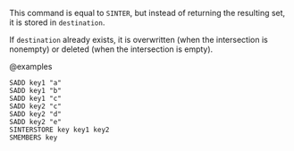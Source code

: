 This command is equal to `SINTER`, but instead of returning the resulting set,
it is stored in `destination`.

If `destination` already exists, it is overwritten (when the intersection is nonempty) or deleted (when the intersection is empty).

@examples

```cli
SADD key1 "a"
SADD key1 "b"
SADD key1 "c"
SADD key2 "c"
SADD key2 "d"
SADD key2 "e"
SINTERSTORE key key1 key2
SMEMBERS key
```

